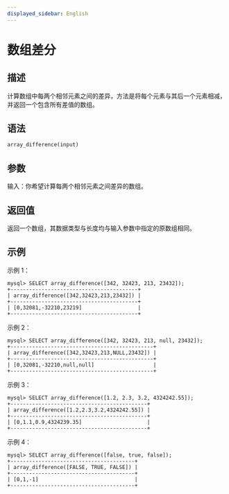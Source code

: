 ```yaml
---
displayed_sidebar: English
---
```


# 数组差分

## 描述

计算数组中每两个相邻元素之间的差异，方法是将每个元素与其后一个元素相减，并返回一个包含所有差值的数组。

## 语法

```SQL
array_difference(input)
```

## 参数

输入：你希望计算每两个相邻元素之间差异的数组。

## 返回值

返回一个数组，其数据类型与长度均与输入参数中指定的原数组相同。

## 示例

示例 1：

```Plain
mysql> SELECT array_difference([342, 32423, 213, 23432]);
+-----------------------------------------+
| array_difference([342,32423,213,23432]) |
+-----------------------------------------+
| [0,32081,-32210,23219]                  |
+-----------------------------------------+
```

示例 2：

```Plain
mysql> SELECT array_difference([342, 32423, 213, null, 23432]);
+----------------------------------------------+
| array_difference([342,32423,213,NULL,23432]) |
+----------------------------------------------+
| [0,32081,-32210,null,null]                   |
+----------------------------------------------+
```

示例 3：

```Plain
mysql> SELECT array_difference([1.2, 2.3, 3.2, 4324242.55]);
+--------------------------------------------+
| array_difference([1.2,2.3,3.2,4324242.55]) |
+--------------------------------------------+
| [0,1.1,0.9,4324239.35]                     |
+--------------------------------------------+
```

示例 4：

```Plain
mysql> SELECT array_difference([false, true, false]);
+----------------------------------------+
| array_difference([FALSE, TRUE, FALSE]) |
+----------------------------------------+
| [0,1,-1]                               |
+----------------------------------------+
```
